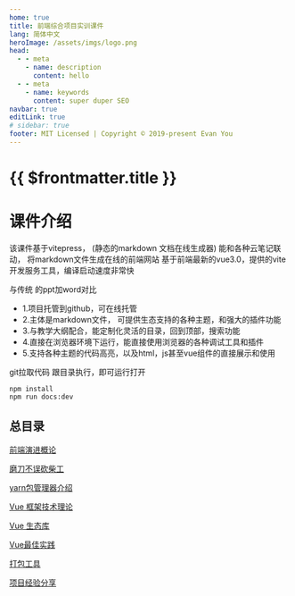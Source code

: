 ```yaml
---
home: true
title: 前端综合项目实训课件
lang: 简体中文
heroImage: /assets/imgs/logo.png
head:
  - - meta
    - name: description
      content: hello
  - - meta
    - name: keywords
      content: super duper SEO
navbar: true
editLink: true
# sidebar: true
footer: MIT Licensed | Copyright © 2019-present Evan You
---
```


# {{ $frontmatter.title }}

# 课件介绍
该课件基于vitepress， (静态的markdown 文档在线生成器)
能和各种云笔记联动， 将markdown文件生成在线的前端网站
基于前端最新的vue3.0，提供的vite开发服务工具，编译启动速度非常快

与传统 的ppt加word对比
* 1.项目托管到github，可在线托管
* 2.主体是markdown文件， 可提供生态支持的各种主题，和强大的插件功能
* 3.与教学大纲配合，能定制化灵活的目录，回到顶部，搜索功能
* 4.直接在浏览器环境下运行，能直接使用浏览器的各种调试工具和插件
* 5.支持各种主题的代码高亮，以及html，js甚至vue组件的直接展示和使用

git拉取代码
跟目录执行，即可运行打开
```
npm install
npm run docs:dev
```

## 总目录

[前端演进概论](./font.md)

[磨刀不误砍柴工](./npm.md)

[yarn包管理器介绍](./yarn.md)

[Vue 框架技术理论](./guide005.md)

[Vue 生态库](./guide06.md)

[Vue最佳实践](./guide07.md)

[打包工具](./guide08.md)

[项目经验分享](./guide09.md)
